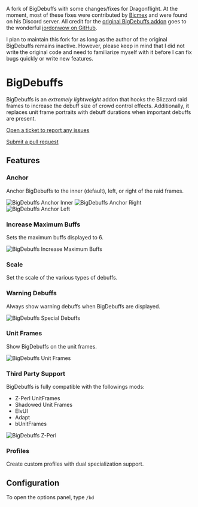 A fork of BigDebuffs with some changes/fixes for Dragonflight. At the moment, most of these fixes were contributed by [Bicmex](https://www.youtube.com/c/Bicmex) and were found on his Discord server. All credit for the [original BigDebuffs addon](https://github.com/jordonwow/bigdebuffs) goes to the wonderful [jordonwow on GitHub](https://github.com/jordonwow).

I plan to maintain this fork for as long as the author of the original BigDebuffs remains inactive. However, please keep in mind that I did not write the original code and need to familiarize myself with it before I can fix bugs quickly or write new features.

# BigDebuffs
BigDebuffs is an _extremely lightweight_ addon that hooks the Blizzard raid frames to increase the debuff size of crowd control effects. Additionally, it replaces unit frame portraits with debuff durations when important debuffs are present.

[Open a ticket to report any issues](https://github.com/nozzlegear/bigdebuffs/issues)

[Submit a pull request](https://github.com/nozzlegear/bigdebuffs/pulls)

## Features

### Anchor
Anchor BigDebuffs to the inner (default), left, or right of the raid frames.

![BigDebuffs Anchor Inner](https://i.imgur.com/O9Yacnl.png)
![BigDebuffs Anchor Right](https://i.imgur.com/NfADLaw.png)
![BigDebuffs Anchor Left](https://i.imgur.com/gYQ8DEM.png)

### Increase Maximum Buffs
Sets the maximum buffs displayed to 6.

![BigDebuffs Increase Maximum Buffs](https://i.imgur.com/iq5I2E4.png)

### Scale
Set the scale of the various types of debuffs.

### Warning Debuffs
Always show warning debuffs when BigDebuffs are displayed.

![BigDebuffs Special Debuffs](https://i.imgur.com/b0UWslt.png)

### Unit Frames
Show BigDebuffs on the unit frames.

![BigDebuffs Unit Frames](https://i.imgur.com/6QSbDlB.png)

### Third Party Support
BigDebuffs is fully compatible with the followings mods:

*   Z-Perl UnitFrames
*   Shadowed Unit Frames
*   ElvUI
*   Adapt
*   bUnitFrames

![BigDebuffs Z-Perl](https://i.imgur.com/ZOr4tbi.png)

### Profiles
Create custom profiles with dual specialization support.

## Configuration
To open the options panel, type `/bd`

